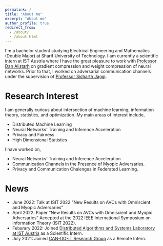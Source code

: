 ```yaml
---
permalink: /
title: "About me"
excerpt: "About me"
author_profile: true
redirect_from: 
  - /about/
  - /about.html
---
```


I'm a bachelor student studying Electrical Engineering and Mathematics (Double Major) at Sharif University of Technology. I am currently a scientific intern at IST Austria where I have the great pleasure to work with [Professor Dan Alistarh](https://people.csail.mit.edu/alistarh/) on gradient compression and weight compression of neural networks. Prior to that, I worked on adversarial communication channels under the supervision of [Professor Sidharth Jaggi](https://research-information.bris.ac.uk/en/persons/sidharth-sid-jaggi).

Research Interest
======
I am generally curious about intersection of machine learning, information theory, statistics, and optimization. My main areas of interest include,
- Distributed Machine Learning
- Neural Networks' Training and Inference Acceleration
- Privacy and Fairness
- High Dimensional Statistics

I have worked on,
- Neural Networks' Training and Inference Acceleration
- Communication Channels in the Presence of Myopic Adversaries.
- Privacy and Communication Chalenges in Federated Learning.

News
======
- June 2022: Talk at ISIT 2022 “New Results on AVCs with Omniscient and Myopic Adversaries”
- April 2022: Paper “New Results on AVCs with Omniscient and Myopic Adversaries” Accepted at the 2022 IEEE International Symposium on Information Theory (ISIT 2022).
- Feburary 2022: Joined [Distributed Algorithms and Systems Laboratory at IST Austria](https://ist.ac.at/en/research/alistarh-group/) as a Scientific Intern.
- July 2021: Joined [CAN-DO-IT Research Group](https://research-information.bris.ac.uk/en/persons/sidharth-sid-jaggi) as a Remote Intern.

